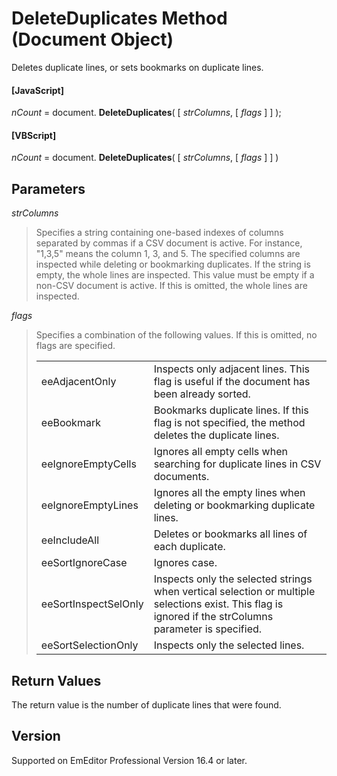 # DeleteDuplicates Method (Document Object)

Deletes duplicate lines, or sets bookmarks on duplicate lines.

#### \[JavaScript\]

_nCount_ = document. **DeleteDuplicates**( \[ _strColumns_, \[ _flags_ \] \] );

#### \[VBScript\]

_nCount_ = document. **DeleteDuplicates**( \[ _strColumns_, \[ _flags_ \] \] )

## Parameters

_strColumns_

> Specifies a string containing one-based indexes of columns separated by commas if a CSV document is active. For instance, "1,3,5" means the column 1, 3, and 5. The specified columns are inspected while deleting or bookmarking duplicates. If the string is empty, the whole lines are inspected. This value must be empty if a non-CSV document is active. If this is omitted, the whole lines are inspected.

_flags_

> Specifies a combination of the following values. If this is omitted, no flags are specified.
>
> |     |     |
> | --- | --- |
> | eeAdjacentOnly | Inspects only adjacent lines. This flag is useful if the document has been already sorted. |
> | eeBookmark | Bookmarks duplicate lines. If this flag is not specified, the method deletes the duplicate lines. |
> | eeIgnoreEmptyCells | Ignores all empty cells when searching for duplicate lines in CSV documents. |
> | eeIgnoreEmptyLines | Ignores all the empty lines when deleting or bookmarking duplicate lines. |
> | eeIncludeAll | Deletes or bookmarks all lines of each duplicate. |
> | eeSortIgnoreCase | Ignores case. |
> | eeSortInspectSelOnly | Inspects only the selected strings when vertical selection or multiple selections exist. This flag is ignored if the strColumns parameter is specified. |
> | eeSortSelectionOnly | Inspects only the selected lines. |

## Return Values

The return value is the number of duplicate lines that were found.

## Version

Supported on EmEditor Professional Version 16.4 or later.
